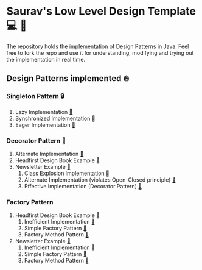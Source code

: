 # Saurav's Low Level Design Template :computer: :rocket: 

The repository holds the implementation of Design Patterns in Java. Feel free to fork the repo and use
it for understanding, modifying and trying out the implementation in real time.

## Design Patterns implemented :fire:

### Singleton Pattern :lock:

1. Lazy Implementation [:link:](/Singleton%20Pattern/Lazy%20Initialization/)
2. Synchronized Implementation [:link:](/Singleton%20Pattern/Synchronized%20Implementation/)
3. Eager Implementation [:link:](/Singleton%20Pattern/Eager%20Initialization/)

### Decorator Pattern :art:

1. Alternate Implementation [:link:](/Decorator%20Pattern/Alternative%20Implementation/)
2. Headfirst Design Book Example [:link:](/Decorator%20Pattern/Headfirst%Design%20Book%20Example/)
3. Newsletter Example [:link:](/Decorator%20Pattern/Newsletter%20Example/)
    1. Class Explosion Implementation [:link:](/Decorator%20Pattern/Newsletter%20Example/Class%20Explosion%20Implementation/)
    2. Alternate Implementation (violates Open-Closed principle) [:link:](/Decorator%20Pattern/Newsletter%20Example/Alternate%20Implementation/)
    3. Effective Implementation (Decorator Pattern) [:link:](/Decorator%20Pattern/Newsletter%20Example/Effective%20Implementation/)

### Factory Pattern

1. Headfirst Design Book Example [:link:](/Factory%20Pattern/Headfirst%Design%20Patterns%20Example/)
    1. Inefficient Implementation [:link:](/Factory%20Pattern/Headfirst%Design%20Patterns%20Example/Inefficient%20Implementation)
    2. Simple Factory Pattern [:link:](/Factory%20Pattern/Headfirst%Design%20Patterns%20Example/Simple%20Factory%20Pattern)
    3. Factory Method Pattern [:link:](/Factory%20Pattern/Headfirst%Design%20Patterns%20Example/Factory%20Method%20Pattern)
2. Newsletter Example [:link:](/Factory%20Pattern/Newsletter%20Example/)
    1. Inefficient Implementation [:link:](/Factory%20Pattern/Newsletter%20Example/Inefficient%20Implementation)
    2. Simple Factory Pattern [:link:](/Factory%20Pattern/Newsletter%20Example/Simple%20Factory%20Pattern)
    3. Factory Method Pattern [:link:](/Factory%20Pattern/Newsletter%20Example/Factory%20Method%20Pattern)

